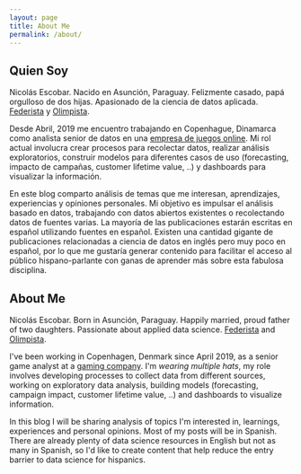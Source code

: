```yaml
---
layout: page
title: About Me
permalink: /about/
---
```


## Quien Soy

Nicolás Escobar. Nacido en Asunción, Paraguay. Felizmente casado, papá orgulloso de dos hijas. Apasionado de la ciencia de datos aplicada. [Federista](https://en.wikipedia.org/wiki/Roger_Federer) y [Olimpista](https://en.wikipedia.org/wiki/Club_Olimpia).  

Desde Abril, 2019 me encuentro trabajando en Copenhague, Dinamarca como analista senior de datos en una [empresa de juegos online](https://corporate.moviestarplanet.com/). Mi rol actual involucra crear procesos para recolectar datos, realizar análisis exploratorios, construir modelos para diferentes casos de uso (forecasting, impacto de campañas, customer lifetime value, ..) y dashboards para visualizar la información. 

En este blog comparto análisis de temas que me interesan, aprendizajes, experiencias y opiniones personales. Mi objetivo es impulsar el análisis basado en datos, trabajando con datos abiertos existentes o recolectando datos de fuentes varias. La mayoría de las publicaciones estarán escritas en español utilizando fuentes en español. Existen una cantidad gigante de publicaciones relacionadas a ciencia de datos en inglés pero muy poco en español, por lo que me gustaría generar contenido para facilitar el acceso al público hispano-parlante con ganas de aprender más sobre esta fabulosa disciplina.

## About Me

Nicolás Escobar. Born in Asunción, Paraguay. Happily married, proud father of two daughters. Passionate about applied data science. [Federista](https://en.wikipedia.org/wiki/Roger_Federer) and [Olimpista](https://en.wikipedia.org/wiki/Club_Olimpia).

I've been working in Copenhagen, Denmark since April 2019, as a senior game analyst at a [gaming company](https://corporate.moviestarplanet.com/). I'm *wearing multiple hats*, my role involves developing processes to collect data from different sources, working on exploratory data analysis, building models (forecasting, campaign impact, customer lifetime value, ..) and dashboards to visualize information.

In this blog I will be sharing analysis of topics I'm interested in, learnings, experiences and personal opinions. Most of my posts will be in Spanish. There are already plenty of data science resources in English but not as many in Spanish, so I'd like to create content that help reduce the entry barrier to data science for hispanics.


